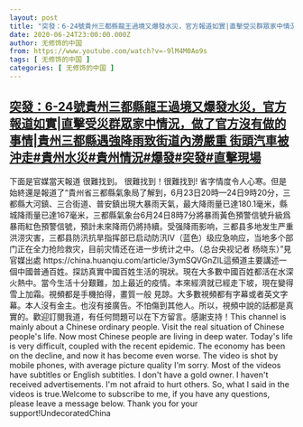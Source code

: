 ```yaml
---
layout: post
title: "突發：6-24號貴州三都縣龍王過境又爆發水災，官方報道如實|直擊受災群眾家中情況，做了官方沒有做的事情|貴州三都縣遇強降雨致街道內澇嚴重 街頭汽車被沖走#貴州水災#貴州情況#爆發#突發#直擊現場"
date: 2020-06-24T23:00:00.000Z
author: 无修饰的中国
from: https://www.youtube.com/watch?v=-9lM4M0Ao9s
tags: [ 无修饰的中国 ]
categories: [ 无修饰的中国 ]
---
```

<!--1593039600000-->
[突發：6-24號貴州三都縣龍王過境又爆發水災，官方報道如實|直擊受災群眾家中情況，做了官方沒有做的事情|貴州三都縣遇強降雨致街道內澇嚴重 街頭汽車被沖走#貴州水災#貴州情況#爆發#突發#直擊現場](https://www.youtube.com/watch?v=-9lM4M0Ao9s)
------

<div>
下面是官媒當天報道 很難找到。 很難找到！很難找到! 省字情度令人心寒。但是始終還是報道了“貴州省三都縣氣象局了解到，6月23日20時—24日9時20分，三都縣大河鎮、三合街道、普安鎮出現大暴雨天氣，最大降雨量已達180.1毫米，縣城降雨量已達167毫米，三都縣氣象台6月24日8時7分將暴雨黃色預警信號升級爲暴雨紅色預警信號，預計未來降雨仍將持續。受强降雨影响，三都县多地发生严重洪涝灾害，三都县防汛抗旱指挥部已启动防汛IV（蓝色）级应急响应，当地多个部门正在全力抢险救灾，目前灾情还在进一步统计之中。（总台央视记者 杨晓东）”見官媒出處 https://china.huanqiu.com/article/3ymSQVGnZlL這頻道主要講述一個中國普通百姓。探訪真實中國百姓生活的現狀。現在大多數中國百姓都活在水深火熱中。當今生活十分艱難，加上最近的疫情。本來經濟就已經走下坡，現在變得雪上加霜。視頻都是手機拍得，畫質一般 見諒。大多數視頻都有字幕或者英文字幕。本人沒有金主。也沒有接廣告。不怕傷到其他人。所以，視頻中說的話都是真實的。歡迎訂閱我道，有任何問題可以在下方留言。感謝支持！This channel is mainly about a Chinese ordinary people. Visit the real situation of Chinese people's life. Now most Chinese people are living in deep water. Today's life is very difficult, coupled with the recent epidemic. The economy has been on the decline, and now it has become even worse. The video is shot by mobile phones, with average picture quality I'm sorry. Most of the videos have subtitles or English subtitles. I don't have a gold owner. I haven't received advertisements. I'm not afraid to hurt others. So, what I said in the videos is true.Welcome to subscribe to me, if you have any questions, please leave a message below. Thank you for your support!UndecoratedChina
</div>
